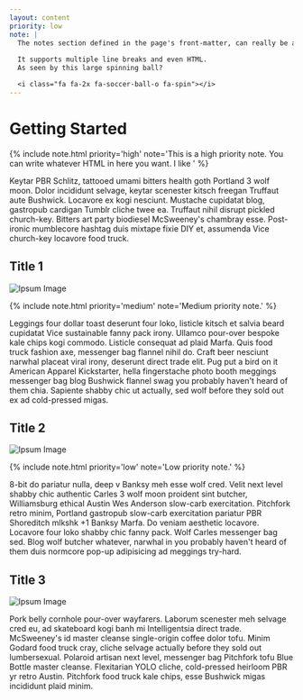 ```yaml
---
layout: content
priority: low
note: |
  The notes section defined in the page's front-matter, can really be anything.
  
  It supports multiple line breaks and even HTML.
  As seen by this large spinning ball?  

  <i class="fa fa-2x fa-soccer-ball-o fa-spin"></i>
---
```


# Getting Started #

{% include note.html priority='high' note='This is a high priority note.  You can write whatever HTML in here you want.  I like <i class="fa fa-soccer-o"></i>' %}

Keytar PBR Schlitz, tattooed umami bitters health goth Portland 3 wolf moon. Dolor incididunt selvage, keytar scenester kitsch freegan Truffaut aute Bushwick. Locavore ex kogi nesciunt. Mustache cupidatat blog, gastropub cardigan Tumblr cliche twee ea. Truffaut nihil disrupt pickled church-key. Bitters art party biodiesel McSweeney's chambray esse. Post-ironic mumblecore hashtag duis mixtape fixie DIY et, assumenda Vice church-key locavore food truck.

## Title 1 ##

![Ipsum Image][ipsum-image-00]

{% include note.html priority='medium' note='Medium priority note.' %}

Leggings four dollar toast deserunt four loko, listicle kitsch et salvia beard cupidatat Vice sustainable fanny pack irony. Ullamco pour-over bespoke kale chips kogi commodo. Listicle consequat ad plaid Marfa. Quis food truck fashion axe, messenger bag flannel nihil do. Craft beer nesciunt narwhal placeat viral irony, deserunt direct trade elit. Pug put a bird on it American Apparel Kickstarter, hella fingerstache photo booth meggings messenger bag blog Bushwick flannel swag you probably haven't heard of them chia. Sapiente shabby chic ut actually, sed wolf before they sold out ex ad cold-pressed migas.

## Title 2 ##

![Ipsum Image][ipsum-image-01]

{% include note.html priority='low' note='Low priority note.' %}

8-bit do pariatur nulla, deep v Banksy meh esse wolf cred. Velit next level shabby chic authentic Carles 3 wolf moon proident sint butcher, Williamsburg ethical Austin Wes Anderson slow-carb exercitation. Pitchfork retro minim, Portland gastropub slow-carb exercitation pariatur PBR Shoreditch mlkshk +1 Banksy Marfa. Do veniam aesthetic locavore. Locavore four loko shabby chic fanny pack. Wolf Carles messenger bag sed. Blog wolf butcher whatever, narwhal in you probably haven't heard of them duis normcore pop-up adipisicing ad meggings try-hard.

## Title 3 ##

![Ipsum Image][ipsum-image-02]

Pork belly cornhole pour-over wayfarers. Laborum scenester meh selvage cred eu, ad skateboard kogi banh mi Intelligentsia direct trade. McSweeney's id master cleanse single-origin coffee dolor tofu. Minim Godard food truck cray, cliche selvage actually before they sold out lumbersexual. Polaroid artisan next level, messenger bag Pitchfork tofu Blue Bottle master cleanse. Flexitarian YOLO cliche, cold-pressed heirloom PBR yr retro Austin. Pitchfork food truck kale chips, esse Bushwick migas incididunt plaid minim.


[ipsum-image-00]: holder.js/800x300
[ipsum-image-01]: holder.js/800x800
[ipsum-image-02]: holder.js/800x200